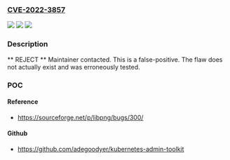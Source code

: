 ### [CVE-2022-3857](https://cve.mitre.org/cgi-bin/cvename.cgi?name=CVE-2022-3857)
![](https://img.shields.io/static/v1?label=Product&message=n%2Fa&color=blue)
![](https://img.shields.io/static/v1?label=Version&message=n%2Fa&color=blue)
![](https://img.shields.io/static/v1?label=Vulnerability&message=n%2Fa&color=blue)

### Description

** REJECT ** Maintainer contacted. This is a false-positive. The flaw does not actually exist and was erroneously tested.

### POC

#### Reference
- https://sourceforge.net/p/libpng/bugs/300/

#### Github
- https://github.com/adegoodyer/kubernetes-admin-toolkit

